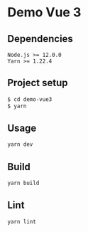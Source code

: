# Demo Vue 3

## Dependencies

```
Node.js >= 12.0.0
Yarn >= 1.22.4
```

## Project setup

```bash
$ cd demo-vue3
$ yarn
```

## Usage

```bash
yarn dev
```

## Build

```bash
yarn build
```

## Lint

```bash
yarn lint
```
